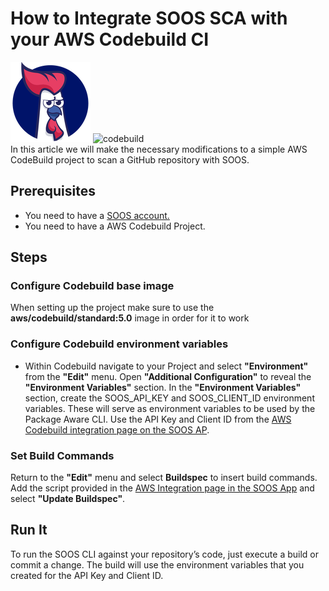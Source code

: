 # How to Integrate SOOS SCA with your AWS Codebuild CI

<div>
<img src="../assets/img/SOOS-Icon.png" alt="SOOS" width="128" height="128">
<img src="../assets/img/codebuild.png" alt="codebuild" width="128" height="128">
</div>
In this article we will make the necessary modifications to a simple AWS CodeBuild project to scan a GitHub repository with SOOS.

## Prerequisites

- You need to have a [SOOS account.](https://app.soos.io/register)
- You need to have a AWS Codebuild Project.

## Steps

### **Configure Codebuild base image**

When setting up the project make sure to use the **aws/codebuild/standard:5.0** image in order for it to work

### **Configure Codebuild environment variables**

* Within Codebuild navigate to your Project and select **"Environment"** from the **"Edit"** menu.
Open **"Additional Configuration"** to reveal the **"Environment Variables"** section. In the **"Environment Variables"** section, create the SOOS_API_KEY and SOOS_CLIENT_ID environment variables. These will serve as environment variables to be used by the Package Aware CLI. Use the API Key and Client ID from the [AWS Codebuild integration page on the SOOS AP](https://app.soos.io/integrate/sca?id=aws-codebuild).

### **Set Build Commands**
Return to the **"Edit"** menu and select **Buildspec** to insert build commands.  Add the script provided in the [AWS Integration page in the SOOS App](https://app.soos.io/integrate/sca?id=aws-codebuild) and select **"Update Buildspec"**.

## Run It
To run the SOOS CLI against your repository’s code, just execute a build or commit a change. The build will use the environment variables that you created for the API Key and Client ID.
